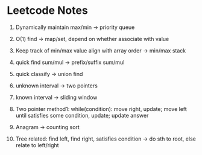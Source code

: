 # Leetcode Notes

1. Dynamically maintain max/min -> priority queue
   
1. O(1) find -> map/set, depend on whether associate with value

1. Keep track of min/max value align with array order -> min/max stack

1. quick find sum/mul -> prefix/suffix sum/mul

1. quick classify -> union find

1. unknown interval -> two pointers

1. known interval -> sliding window

1. Two pointer method1: while(condition): move right, update; move left until satisfies some condition, update; update answer

1. Anagram -> counting sort

1. Tree related: find left, find right, satisfies condition -> do sth to root, else relate to left/right